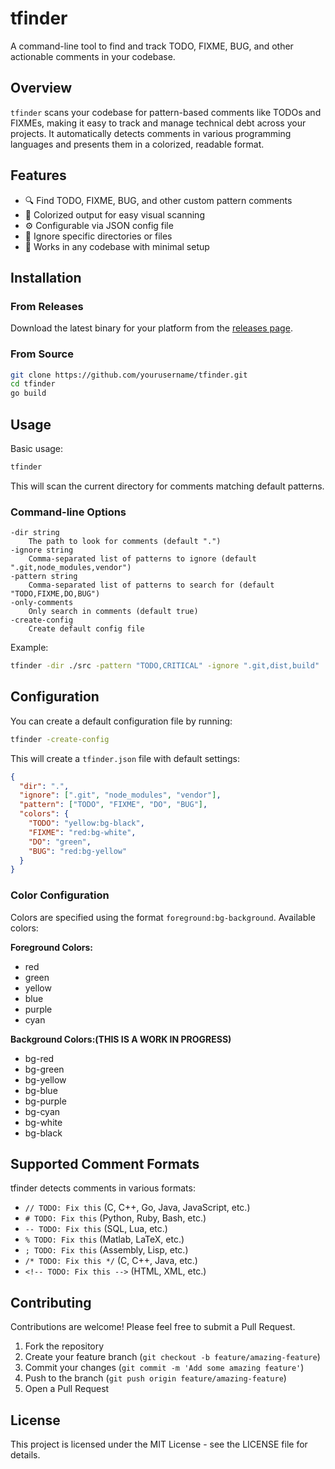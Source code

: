 # tfinder

A command-line tool to find and track TODO, FIXME, BUG, and other actionable comments in your codebase.

## Overview

`tfinder` scans your codebase for pattern-based comments like TODOs and FIXMEs, making it easy to track and manage technical debt across your projects. It automatically detects comments in various programming languages and presents them in a colorized, readable format.

## Features

- 🔍 Find TODO, FIXME, BUG, and other custom pattern comments
- 🎨 Colorized output for easy visual scanning
- ⚙️ Configurable via JSON config file
- 🚫 Ignore specific directories or files
- 💾 Works in any codebase with minimal setup

## Installation

### From Releases

Download the latest binary for your platform from the [releases page](https://github.com/yourusername/tfinder/releases).

### From Source

```bash
git clone https://github.com/yourusername/tfinder.git
cd tfinder
go build
```

## Usage

Basic usage:

```bash
tfinder
```

This will scan the current directory for comments matching default patterns.

### Command-line Options

```
-dir string
    The path to look for comments (default ".")
-ignore string
    Comma-separated list of patterns to ignore (default ".git,node_modules,vendor")
-pattern string
    Comma-separated list of patterns to search for (default "TODO,FIXME,DO,BUG")
-only-comments
    Only search in comments (default true)
-create-config
    Create default config file
```

Example:

```bash
tfinder -dir ./src -pattern "TODO,CRITICAL" -ignore ".git,dist,build"
```

## Configuration

You can create a default configuration file by running:

```bash
tfinder -create-config
```

This will create a `tfinder.json` file with default settings:

```json
{
  "dir": ".",
  "ignore": [".git", "node_modules", "vendor"],
  "pattern": ["TODO", "FIXME", "DO", "BUG"],
  "colors": {
    "TODO": "yellow:bg-black",
    "FIXME": "red:bg-white",
    "DO": "green",
    "BUG": "red:bg-yellow"
  }
}
```

### Color Configuration

Colors are specified using the format `foreground:bg-background`. Available colors:

**Foreground Colors:**
- red
- green
- yellow
- blue
- purple
- cyan

**Background Colors:(THIS IS A WORK IN PROGRESS)**
- bg-red
- bg-green
- bg-yellow
- bg-blue
- bg-purple
- bg-cyan
- bg-white
- bg-black

## Supported Comment Formats

tfinder detects comments in various formats:

- `// TODO: Fix this` (C, C++, Go, Java, JavaScript, etc.)
- `# TODO: Fix this` (Python, Ruby, Bash, etc.)
- `-- TODO: Fix this` (SQL, Lua, etc.)
- `% TODO: Fix this` (Matlab, LaTeX, etc.)
- `; TODO: Fix this` (Assembly, Lisp, etc.)
- `/* TODO: Fix this */` (C, C++, Java, etc.)
- `<!-- TODO: Fix this -->` (HTML, XML, etc.)

## Contributing

Contributions are welcome! Please feel free to submit a Pull Request.

1. Fork the repository
2. Create your feature branch (`git checkout -b feature/amazing-feature`)
3. Commit your changes (`git commit -m 'Add some amazing feature'`)
4. Push to the branch (`git push origin feature/amazing-feature`)
5. Open a Pull Request

## License

This project is licensed under the MIT License - see the LICENSE file for details.

